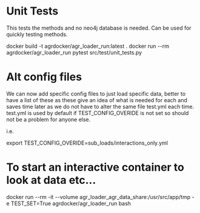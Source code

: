 # Unit Tests
This tests the methods and no neo4j database is needed. Can be used for quickly
testing methods.

docker build -t agrdocker/agr_loader_run:latest .
docker run --rm agrdocker/agr_loader_run pytest src/test/unit_tests.py

# Alt config files
We can now add specific config files to just load specific data, better to have a list of 
these as these give an idea of what is needed for each and saves time later as we do not 
have to alter the same file test.yml each time. test.yml is used by default if 
TEST_CONFIG_OVERIDE is not set so should not be a problem for anyone else.

i.e.

export TEST_CONFIG_OVERIDE=sub_loads/interactions_only.yml

# To start an interactive container to look at data etc...
docker  run --rm -it --volume agr_loader_agr_data_share:/usr/src/app/tmp -e TEST_SET=True agrdocker/agr_loader_run bash

